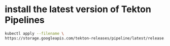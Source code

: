 

# install the latest version of Tekton Pipelines
```bash
kubectl apply --filename \
https://storage.googleapis.com/tekton-releases/pipeline/latest/release.yaml
```
